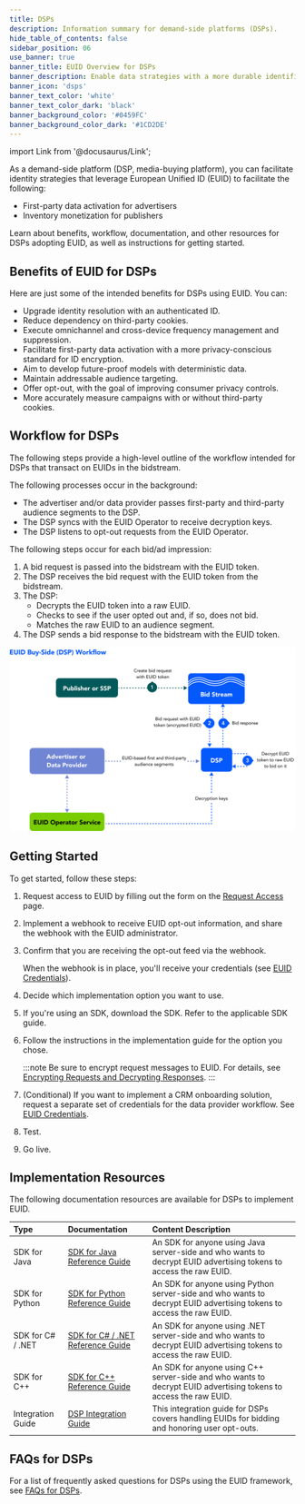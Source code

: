 ```yaml
---
title: DSPs
description: Information summary for demand-side platforms (DSPs).
hide_table_of_contents: false
sidebar_position: 06
use_banner: true
banner_title: EUID Overview for DSPs
banner_description: Enable data strategies with a more durable identifier.
banner_icon: 'dsps'
banner_text_color: 'white'
banner_text_color_dark: 'black'
banner_background_color: '#0459FC'
banner_background_color_dark: '#1CD2DE'
---
```


import Link from '@docusaurus/Link';

As a demand-side platform (DSP, media-buying platform), you can facilitate identity strategies that leverage European Unified ID (EUID) to facilitate the following:

- First-party data activation for advertisers
- Inventory monetization for publishers

Learn about benefits, workflow, documentation, and other resources for DSPs adopting EUID, as well as instructions for getting started.

## Benefits of EUID for DSPs

Here are just some of the intended benefits for DSPs using EUID. You can:
- Upgrade identity resolution with an authenticated ID.
- Reduce dependency on third-party cookies.
- Execute omnichannel and cross-device frequency management and suppression.
- Facilitate first-party data activation with a more privacy-conscious standard for ID encryption.
- Aim to develop future-proof models with deterministic data.
- Maintain addressable audience targeting.
- Offer opt-out, with the goal of improving consumer privacy controls.
- More accurately measure campaigns with or without third-party cookies.

## Workflow for DSPs

The following steps provide a high-level outline of the workflow intended for DSPs that transact on EUIDs in the <Link href="../ref-info/glossary-uid#gl-bidstream">bidstream</Link>.

The following processes occur in the background:
- The advertiser and/or data provider passes first-party and third-party audience segments to the DSP.
- The DSP syncs with the EUID Operator to receive decryption keys.
- The DSP listens to opt-out requests from the EUID Operator.

The following steps occur for each bid/ad impression:

1. A bid request is passed into the bidstream with the EUID token.
2. The DSP receives the bid request with the EUID token from the bidstream.
3. The DSP:
   - Decrypts the EUID token into a raw EUID.
   - Checks to see if the user opted out and, if so, does not bid.
   - Matches the raw EUID to an audience segment. 
4. The DSP sends a bid response to the bidstream with the EUID token.

![Buy-Side Workflow](images/EUIDBuySIdeDSPWorkflow.svg)

## Getting Started

To get started, follow these steps:

1. Request access to EUID by filling out the form on the [Request Access](/request-access) page.
2. Implement a webhook to receive EUID opt-out information, and share the webhook with the EUID administrator.
3. Confirm that you are receiving the opt-out feed via the webhook.

    When the webhook is in place, you'll receive your credentials (see [EUID Credentials](../getting-started/gs-credentials.md)).
4. Decide which implementation option you want to use.
5. If you're using an SDK, download the SDK. Refer to the applicable SDK guide.
6. Follow the instructions in the implementation guide for the option you chose.

   :::note
   Be sure to encrypt request messages to EUID. For details, see [Encrypting Requests and Decrypting Responses](../getting-started/gs-encryption-decryption.md).
   :::
7. (Conditional) If you want to implement a CRM onboarding solution, request a separate set of credentials for the data provider workflow. See [EUID Credentials](../getting-started/gs-credentials.md).
8. Test.
9. Go live.

## Implementation Resources

The following documentation resources are available for DSPs to implement EUID.

| Type| Documentation | Content Description |
| :--- | :--- | :--- |
|SDK for Java | [SDK for Java Reference Guide](../sdks/sdk-ref-java.md) | An SDK for anyone using Java server-side and who wants to decrypt EUID advertising tokens to access the raw EUID.|
|SDK for Python | [SDK for Python Reference Guide](../sdks/sdk-ref-python.md) | An SDK for anyone using Python server-side and who wants to decrypt EUID advertising tokens to access the raw EUID.|
|SDK for C# / .NET | [SDK for C# / .NET Reference Guide](../sdks/sdk-ref-csharp-dotnet.md) | An SDK for anyone using .NET server-side and who wants to decrypt EUID advertising tokens to access the raw EUID.|
|SDK for C++ | [SDK for C++ Reference Guide](../sdks/sdk-ref-cplusplus.md) | An SDK for anyone using C++ server-side and who wants to decrypt EUID advertising tokens to access the raw EUID.|
| Integration Guide | [DSP Integration Guide](../guides/dsp-guide.md) | This integration guide for DSPs covers handling EUIDs for bidding and honoring user opt-outs. |

<!-- ## Integration Requirements

To integrate with EUID to receive EUIDs from brands (as first-party data) and data providers (as third-party data) and leverage them to inform bidding on EUIDs in the bidstream, the buy-side participants must meet the following requirements:

- Accept data in the form of EUIDs
- Bid on data in the form of EUIDs
- Build a webhook for honoring opt-out requests
- Sync <a href="../ref-info/glossary-uid#gl-encryption-key">encryption keys</a> daily with the EUID Administrator

For details, see [DSP Integration Guide](../guides/dsp-guide.md).

Optionally, if DSPs want to generate EUIDs themselves from personal data, they can also follow the [Third-Party Data Provider Workflow](overview-data-providers.md#workflow-for-data-providers). -->

## FAQs for DSPs

For a list of frequently asked questions for DSPs using the EUID framework, see [FAQs for DSPs](../getting-started/gs-faqs.md#faqs-for-dsps).
